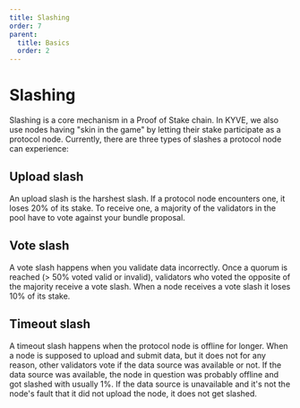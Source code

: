 ```yaml
---
title: Slashing
order: 7
parent:
  title: Basics
  order: 2
---
```


# Slashing

Slashing is a core mechanism in a Proof of Stake chain. In KYVE, we also use nodes having "skin in the game" by letting their stake participate as a protocol node. Currently, there are three types of slashes a protocol node can experience:

## Upload slash

An upload slash is the harshest slash. If a protocol node encounters one, it loses 20% of its stake. To receive one, a majority of the validators in the pool have to vote against your bundle proposal.

## Vote slash

A vote slash happens when you validate data incorrectly. Once a quorum is reached (> 50% voted valid or invalid), validators who voted the opposite of the majority receive a vote slash. When a node receives a vote slash
it loses 10% of its stake.

## Timeout slash

A timeout slash happens when the protocol node is offline for longer. When a node is supposed to upload and submit
data, but it does not for any reason, other validators vote if the data source was available or not. If the data source was available, the node in question was probably offline and got slashed with usually 1%. If the data source is unavailable and it's not the node's fault that it did not upload the node, it does not get slashed.
